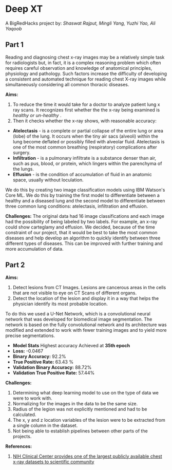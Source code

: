 # Deep XT
A BigRedHacks project by:
*Shaswat Rajput, Mingli Yang, Yuzhi Yao, Ali Yaqoob*

## Part 1
Reading and diagnosing chest x-ray images may be a relatively simple task for radiologists but, in fact, it is a complex reasoning problem which often requires careful observation and knowledge of anatomical principles, physiology and pathology. Such factors increase the difficulty of developing a consistent and automated technique for reading chest X-ray images while simultaneously considering all common thoracic diseases.

**Aims:**
1. To  reduce the time it would take for a doctor to analyze patient lung x ray scans. 
 It recognizes first whether the the x-ray being examined is _healthy or un-healthy_ . 
2. Then it checks whether the x-ray shows, with reasonable accuracy:
 + **Atelectasis** - is a complete or partial collapse of the entire lung or area (lobe) of the lung. It occurs when the tiny air sacs (alveoli) within the lung become deflated or possibly filled with alveolar fluid. Atelectasis is one of the most common breathing (respiratory) complications after surgery.
 + **Infiltration** - is a pulmonary infiltrate is a substance denser than air, such as pus, blood, or protein, which lingers within the parenchyma of the lungs.
 + **Effusion** - is the condition of accumulation of fluid in an anatomic space, usually without loculation. 
 
We do this by creating two image classification models using IBM Watson's Core ML. We do this by training the first model to differentiate between a healthy and a diseased lung and the second model to differentiate between three common lung conditions: atelectasis, infiltration and effusion. 

**Challenges:**
The original data had 16 image classifications and each image had the possibility of being labeled by two labels. For example, an x-ray could show carteglamy and effusion. We decided, because of the time constraint of our project, that it would be best to take the most common diseases and help develop an algorithm to quickly identify between three different types of diseases. This can be improved with further training and more accumulation of data. 


## Part 2

**Aims:**
1. Detect lesions from CT Images. Lesions are cancerous areas in the cells that are not visible to eye on CT Scans of different organs. 
2. Detect the location of the lesion and display it in a way that helps the physician identify its most probable location. 

To do this we used a U-Net Network, which is a convolutional neural network that was developed for biomedical image segmentation. The network is based on the fully convolutional network and its architecture was modified and extended to work with fewer training images and to yield more precise segmentations.

- **Model Stats**
Highest accuracy Achieved at **35th epoch**
- **Loss:** -0.0467
- **Binary Accuracy:** 92.2%
- **True Positive Rate:** 63.43 %
- **Validation Binary Accuracy:** 88.72%
- **Validation True Positive Rate:** 57.44%

**Challenges:**
1. Determining what deep learning model to use on the type of data we were to work with. 
2. Normalizing for the images in the data to be the same size. 
3. Radius of the legion was not explicitly mentioned and had to be calculated.
4. The x, y and z location variables of the lesion were to be extracted from a single column in the dataset.
5. Not being able to establish pipelines between other parts of the projects. 


 **References:**
 1. [NIH Clinical Center provides one of the largest publicly available chest x-ray datasets to scientific community](https://www.nih.gov/news-events/news-releases/nih-clinical-center-provides-one-largest-publicly-available-chest-x-ray-datasets-scientific-community)
